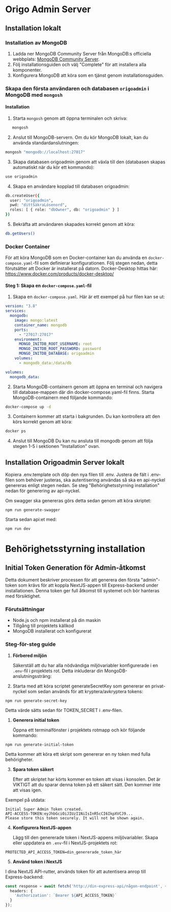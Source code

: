 # Origo Admin Server

## Installation lokalt

### Installation av MongoDB

1. Ladda ner MongoDB Community Server från MongoDB:s officiella webbplats: [MongoDB Community Server](https://www.mongodb.com/try/download/community).
2. Följ installationsguiden och välj "Complete" för att installera alla komponenter.
3. Konfigurera MongoDB att köra som en tjänst genom installationsguiden.

### Skapa den första användaren och databasen `origoadmin` i MongoDB med `mongosh`
#### Installation
1. Starta `mongosh` genom att öppna terminalen och skriva:
```bash
   mongosh
```
2.  Anslut till MongoDB-servern. Om du kör MongoDB lokalt, kan du använda standardanslutningen:
```bash
mongosh "mongodb://localhost:27017"
```
3. Skapa databasen origoadmin genom att växla till den (databasen skapas automatiskt när du kör ett kommando):
```bash
use origoadmin
```

4. Skapa en användare kopplad till databasen origoadmin:
```bash
db.createUser({
  user: "origoadmin",
  pwd: "dittSäkraLösenord",
  roles: [ { role: "dbOwner", db: "origoadmin" } ]
})
```
5. Bekräfta att användaren skapades korrekt genom att köra:
```bash
db.getUsers()
```

### Docker Container

För att köra MongoDB som en Docker-container kan du använda en `docker-compose.yaml`-fil som definierar konfigurationen. Följ stegen nedan, detta förutsätter att Docker är installerat på datorn.
Docker-Desktop hittas här: https://www.docker.com/products/docker-desktop/ 

#### Steg 1: Skapa en `docker-compose.yaml`-fil
1. Skapa en `docker-compose.yaml`. Här är ett exempel på hur filen kan se ut:

```yaml
version: "3.8"
services:
  mongodb:
    image: mongo:latest
    container_name: mongodb
    ports:
      - "27017:27017"
    environment:
      MONGO_INITDB_ROOT_USERNAME: root
      MONGO_INITDB_ROOT_PASSWORD: password
      MONGO_INITDB_DATABASE: origoadmin
    volumes:
      - mongodb_data:/data/db

volumes:
  mongodb_data:
```

2. Starta MongoDB-containern genom att öppna en terminal och navigera till database-mappen där din docker-compose.yaml-fil finns. Starta MongoDB-containern med följande kommando:
```bash
docker-compose up -d
```
3. Containern kommer att starta i bakgrunden. Du kan kontrollera att den körs korrekt genom att köra:
```bash
docker ps
```
4. Anslut till MongoDB
Du kan nu ansluta till mongodb genom att följa stegen 1-5 i sektionen "Installation" ovan.

## Installation Origoadmin Server lokalt
Kopiera .env.template och döp den nya filen till .env. Justera de fält i .env-filen som behöver justeras, ska autentisering användas så ska en api-nyckel genereras enligt stegen nedan.
Se steg "Behörighetsstyrning installation" nedan för generering av api-nyckel.

Om swagger ska genereras görs detta sedan genom att köra skriptet:

```
npm run generate-swagger
```

Starta sedan api:et med:
```
npm run dev
```

# Behörighetsstyrning installation
## Initial Token Generation för Admin-åtkomst

Detta dokument beskriver processen för att generera den första "admin"-token som krävs för att koppla NextJS-appen till Express-backend under installationen. Denna token ger full åtkomst till systemet och bör hanteras med försiktighet.

### Förutsättningar

- Node.js och npm installerat på din maskin
- Tillgång till projektets källkod
- MongoDB installerat och konfigurerat

### Steg-för-steg guide

1. **Förbered miljön**

   Säkerställ att du har alla nödvändiga miljövariabler konfigurerade i en `.env`-fil i projektets rot. Detta inkluderar din MongoDB-anslutningssträng:


2. Starta med att köra scriptet generateSecretKey som genererar en privat-nyckel som sedan används för att kryptera/avkryptera tokens:
```code
npm run generate-secret-key
```
Detta värde sätts sedan för TOKEN_SECRET i .env-filen.

1. **Generera initial token**

   Öppna ett terminalfönster i projektets rotmapp och kör följande kommando:


```code
npm run generate-initial-token
```

Detta kommer att köra ett skript som genererar en ny token med fulla behörigheter.

3. **Spara token säkert**

   Efter att skriptet har körts kommer en token att visas i konsolen. Det är VIKTIGT att du sparar denna token på ett säkert sätt. Den kommer inte att visas igen.


Exempel på utdata:
```code
Initial Super Admin Token created.
API-ACCESS-TOKEN:eyJhbGciOiJIUzI1NiIsInR5cCI6IkpXVCJ9...
Please store this token securely. It will not be shown again.
```

4. **Konfigurera NextJS-appen**

   Lägg till den genererade token i NextJS-appens miljövariabler. Skapa eller uppdatera en `.env`-fil i NextJS-projektets rot:

```code
PROTECTED_API_ACCESS_TOKEN=din_genererade_token_här
```

5. **Använd token i NextJS**

I dina NextJS API-rutter, används token för att autentisera anrop till Express-backend:

```typescript
const response = await fetch('http://din-express-api/någon-endpoint', {
  headers: {
    'Authorization': `Bearer ${API_ACCESS_TOKEN}`
  }
});